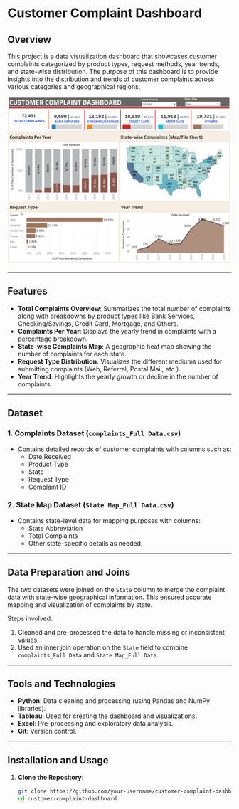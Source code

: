 # Customer Complaint Dashboard

## Overview

This project is a data visualization dashboard that showcases customer complaints categorized by product types, request methods, year trends, and state-wise distribution. The purpose of this dashboard is to provide insights into the distribution and trends of customer complaints across various categories and geographical regions.

![Dashboard Preview](dashboard_image.png) 

---

## Features

- **Total Complaints Overview**: Summarizes the total number of complaints along with breakdowns by product types like Bank Services, Checking/Savings, Credit Card, Mortgage, and Others.
- **Complaints Per Year**: Displays the yearly trend in complaints with a percentage breakdown.
- **State-wise Complaints Map**: A geographic heat map showing the number of complaints for each state.
- **Request Type Distribution**: Visualizes the different mediums used for submitting complaints (Web, Referral, Postal Mail, etc.).
- **Year Trend**: Highlights the yearly growth or decline in the number of complaints.

---

## Dataset

### 1. Complaints Dataset (`complaints_Full Data.csv`)
- Contains detailed records of customer complaints with columns such as:
  - Date Received
  - Product Type
  - State
  - Request Type
  - Complaint ID

### 2. State Map Dataset (`State Map_Full Data.csv`)
- Contains state-level data for mapping purposes with columns:
  - State Abbreviation
  - Total Complaints
  - Other state-specific details as needed.

---

## Data Preparation and Joins

The two datasets were joined on the `State` column to merge the complaint data with state-wise geographical information. This ensured accurate mapping and visualization of complaints by state.

Steps involved:
1. Cleaned and pre-processed the data to handle missing or inconsistent values.
2. Used an inner join operation on the `State` field to combine `complaints_Full Data` and `State Map_Full Data`.

---

## Tools and Technologies

- **Python**: Data cleaning and processing (using Pandas and NumPy libraries).
- **Tableau**: Used for creating the dashboard and visualizations.
- **Excel**: Pre-processing and exploratory data analysis.
- **Git**: Version control.

---

## Installation and Usage

1. **Clone the Repository**:
   ```bash
   git clone https://github.com/your-username/customer-complaint-dashboard.git
   cd customer-complaint-dashboard
